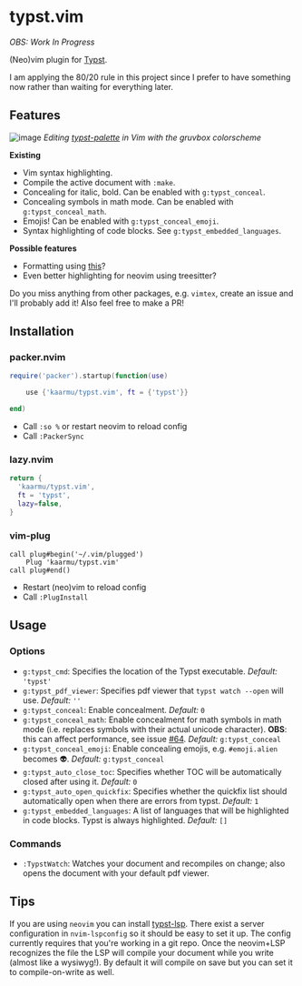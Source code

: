 # typst.vim

*OBS: Work In Progress*

(Neo)vim plugin for [Typst](https://typst.app).

I am applying the 80/20 rule in this project since I prefer to have
something now rather than waiting for everything later.

## Features

![image](https://user-images.githubusercontent.com/19633647/230785889-0d449fc3-747b-4183-b00b-14c0ea8dd590.png)
*Editing [typst-palette](https://github.com/kaarmu/typst-palette) in Vim with the gruvbox colorscheme*

**Existing**
- Vim syntax highlighting.
- Compile the active document with `:make`.
- Concealing for italic, bold. Can be enabled with `g:typst_conceal`.
- Concealing symbols in math mode. Can be enabled with `g:typst_conceal_math`.
- Emojis! Can be enabled with `g:typst_conceal_emoji`.
- Syntax highlighting of code blocks. See `g:typst_embedded_languages`.

**Possible features**
- Formatting using [this](https://github.com/astrale-sharp/typst-fmt/)?
- Even better highlighting for neovim using treesitter?

Do you miss anything from other packages, e.g. `vimtex`, create an issue
and I'll probably add it! Also feel free to make a PR!

## Installation

### packer.nvim

```lua
require('packer').startup(function(use)

    use {'kaarmu/typst.vim', ft = {'typst'}}

end)
```

- Call `:so %` or restart neovim to reload config
- Call `:PackerSync`

### lazy.nvim
```lua
return {
  'kaarmu/typst.vim',
  ft = 'typst',
  lazy=false,
}
```

### vim-plug

```vim
call plug#begin('~/.vim/plugged')
    Plug 'kaarmu/typst.vim'
call plug#end()
```

- Restart (neo)vim to reload config
- Call `:PlugInstall`

## Usage

### Options

- `g:typst_cmd`:
    Specifies the location of the Typst executable.
    *Default:* `'typst'`
- `g:typst_pdf_viewer`:
    Specifies pdf viewer that `typst watch --open` will use.
    *Default:* `''`
- `g:typst_conceal`:
    Enable concealment.
    *Default:* `0`
- `g:typst_conceal_math`:
    Enable concealment for math symbols in math mode (i.e. replaces symbols
    with their actual unicode character). **OBS**: this can affect performance,
    see issue [#64](https://github.com/kaarmu/typst.vim/issues/64).
    *Default:* `g:typst_conceal`
- `g:typst_conceal_emoji`:
    Enable concealing emojis, e.g. `#emoji.alien` becomes 👽.
    *Default:* `g:typst_conceal`
- `g:typst_auto_close_toc`:
    Specifies whether TOC will be automatically closed after using it.
    *Default:* `0`
- `g:typst_auto_open_quickfix`:
    Specifies whether the quickfix list should automatically open when there are errors from typst.
    *Default:* `1`
- `g:typst_embedded_languages`:
    A list of languages that will be highlighted in code blocks. Typst is always highlighted.
    *Default:* `[]`

### Commands

- `:TypstWatch`:
    Watches your document and recompiles on change; also opens the document with your default pdf viewer.

## Tips

If you are using `neovim` you can install [typst-lsp](https://github.com/nvarner/typst-lsp).
There exist a server configuration in `nvim-lspconfig` so it should be easy to set it up. The
config currently requires that you're working in a git repo. Once the neovim+LSP recognizes
the file the LSP will compile your document while you write (almost like a wysiwyg!). By default
it will compile on save but you can set it to compile-on-write as well.

